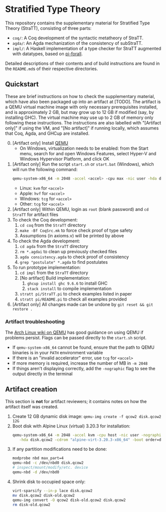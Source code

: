 # Stratified Type Theory

This repository contains the supplementary material for
Stratified Type Theory (StraTT), consisting of three parts:

* `coq/`: A Coq development of the syntactic metatheory of StraTT.
* `agda/`: An Agda mechanization of the consistency of subStraTT.
* `impl/`: A Haskell implementation of a type checker for StraTT augmented with datatypes,
  based on [pi-forall](https://github.com/sweirich/pi-forall).

Detailed descriptions of their contents and of build instructions
are found in the `README.md`s of their respective directories.

## Quickstart

These are brief instructions on how to check the supplementary material,
which have also been packaged up into an artifact at [TODO].
The artifact is a QEMU virtual machine image with only necessary prerequisites installed,
and is approximately 2 GB, but may grow up to 12 GB if modified
(say, by installing GHC).
The virtual machine may use up to 2 GB of memory only following these instructions.
The instructions are also labelled with "[Artifact only]" if using the VM,
and "[No artifact]" if running locally,
which assumes that Coq, Agda, and GHCup are installed.

0. [Artifact only] Install [QEMU](https://www.qemu.org/download/)
   * On Windows, virtualization needs to be enabled:
     from the Start menu, search for and open Windows Features,
     select Hyper-V and Windows Hypervisor Platform,
     and click OK
1. [Artifact only] Run the script `start.sh` or `start.bat` (Windows),
   which will run the following command:
   ```sh
   qemu-system-x86_64 -m 2048 -accel <accel> -cpu max -nic user -hda disk.qcow2
   ```
   * Linux:   `kvm` for `<accel>`
   * Apple:   `hvf` for `<accel>`
   * Windows: `tcg` for `<accel>`
   * Other:   `tcg` for `<accel>`
2. [Artifact only] Within QEMU, login as `root` (blank password)
   and `cd StraTT` for artifact files
4. To check the Coq development:
   1. `cd coq` from the `StraTT` directory
   2. `make -Bf CoqSrc.mk` to force check proof of type safety
   3. Assumptions (in axioms.v) will be printed by above
5. To check the Agda development:
   1. `cd agda` from the `StraTT` directory
   2. `rm *.agdai` to clean up previously checked files
   3. `agda consistency.agda` to check proof of consistency
   4. `grep "postulate" *.agda` to find postulates
6. To run prototype implementation:
   1. `cd impl` from the `StraTT` directory
   2. [No artifact] Build implementation:
      1. `ghcup install ghc 9.6.6` to install GHC
      2. `stack install` to compile implementation
   3. `stratt pi/StraTT.pi` to check examples listed in paper
   4. `stratt pi/README.pi` to check all examples provided
7. [Artifact only] All changes made can be undone by `git reset && git restore .`

### Artifact troubleshooting

The [Arch Linux wiki on QEMU](https://wiki.archlinux.org/title/QEMU)
has good guidance on using QEMU if problems persist.
Flags can be passed directly to the `start.sh` script.

* If `qemu-system-x86_64` cannot be found,
  ensure that the path to QEMU binaries is in your `PATH` environment variable
* If there is an "invalid accelerator" error, use `tcg` for `<accel>`
* If more memory is required, increase the number of MB in `-m 2048`
* If things aren't displaying correctly, add the `-nographic` flag
  to see the output directly in the terminal

## Artifact creation

This section is **not** for artifact reviewers;
it contains notes on how the artifact itself was created.

1. Create 12 GB dynamic disk image:
   `qemu-img create -f qcow2 disk.qcow2 12G`
2. Boot disk with Alpine Linux (virtual) 3.20.3 for installation:
   ```sh
   qemu-system-x86_64 -m 2048 -accel kvm -cpu host -nic user -nographic \
      -hda disk.qcow2 -cdrom "alpine-virt-3.20.3-x86_64" -boot order=d
   ```
3. If any partition modifications need to be done:
   ```sh
   modprobe nbd max_part=4
   qemu-nbd -c /dev/nbd0 disk.qcow2
   # inspect/mount/modify/etc. device
   qemu-nbd -d /dev/nbd0
   ```
4. Shrink disk to occupied space only:
   ```sh
   virt-sparsify --in-p lace disk.qcow2
   mv disk.qcow2 disk-old.qcow2
   qemu-img convert -O qcow2 disk-old.qcow2 disk.qcow2
   rm disk-old.qcow2
   ```